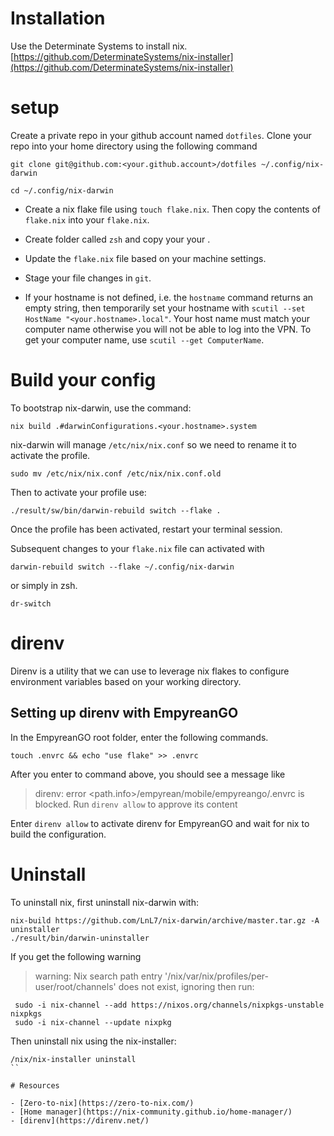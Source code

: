 # Installation

Use the Determinate Systems to install nix.
[https://github.com/DeterminateSystems/nix-installer](https://github.com/DeterminateSystems/nix-installer)

# setup

Create a private repo in your github account named `dotfiles`.
Clone your repo into your home directory using the following command

```
git clone git@github.com:<your.github.account>/dotfiles ~/.config/nix-darwin
```

```
cd ~/.config/nix-darwin
```

- Create a nix flake file using `touch flake.nix`. Then copy the contents of `flake.nix` into your `flake.nix`.

- Create folder called `zsh` and copy your your .
- Update the `flake.nix` file based on your machine settings.
- Stage your file changes in `git`.
- If your hostname is not defined, i.e. the `hostname` command returns an empty string, then temporarily set your hostname with `scutil --set HostName "<your.hostname>.local"`. Your host name must match your computer name otherwise you will not be able to log into the VPN. To get your computer name, use `scutil --get ComputerName`.

# Build your config

To bootstrap nix-darwin, use the command:

```
nix build .#darwinConfigurations.<your.hostname>.system
```

nix-darwin will manage `/etc/nix/nix.conf` so we need to rename it to activate the profile.

```
sudo mv /etc/nix/nix.conf /etc/nix/nix.conf.old
```

Then to activate your profile use:

```
./result/sw/bin/darwin-rebuild switch --flake .
```

Once the profile has been activated, restart your terminal session.

Subsequent changes to your `flake.nix` file can activated with

```
darwin-rebuild switch --flake ~/.config/nix-darwin
```

or simply in zsh.

```
dr-switch
```

# direnv

Direnv is a utility that we can use to leverage nix flakes to configure environment variables based
on your working directory.

## Setting up direnv with EmpyreanGO

In the EmpyreanGO root folder, enter the following commands.

```
touch .envrc && echo "use flake" >> .envrc
```

After you enter to command above, you should see a message like

> direnv: error <path.info>/empyrean/mobile/empyreango/.envrc is blocked. Run `direnv allow` to approve its content

Enter `direnv allow` to activate direnv for EmpyreanGO and wait for nix to build the configuration.

# Uninstall

To uninstall nix, first uninstall nix-darwin with:

```
nix-build https://github.com/LnL7/nix-darwin/archive/master.tar.gz -A uninstaller
./result/bin/darwin-uninstaller
```

If you get the following warning

> warning: Nix search path entry '/nix/var/nix/profiles/per-user/root/channels' does not exist, ignoring
> then run:

```
 sudo -i nix-channel --add https://nixos.org/channels/nixpkgs-unstable nixpkgs
 sudo -i nix-channel --update nixpkg
```

Then uninstall nix using the nix-installer:

```
/nix/nix-installer uninstall
``

# Resources

- [Zero-to-nix](https://zero-to-nix.com/)
- [Home manager](https://nix-community.github.io/home-manager/)
- [direnv](https://direnv.net/)
```
